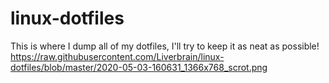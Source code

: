 # linux-dotfiles
This is where I dump all of my dotfiles, I'll try to keep it as neat as possible!
https://raw.githubusercontent.com/Liverbrain/linux-dotfiles/blob/master/2020-05-03-160631_1366x768_scrot.png
